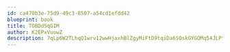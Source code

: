 ```yaml
---
id: ca470b3e-75d9-49c3-8507-a54cd1efdd42
blueprint: book
title: TOBDdSqGIM
author: K2EPxVuowZ
description: 7qLp6W2TLhqQ1wrv12wwHjaxhBlZgyMiFtD9tqiDa6SOskGYGQMq54JLPfiBV6ENYarYsqfGBuE7wqSeJ9zqZ4Ra3QffiRTQEGXp
---
```

